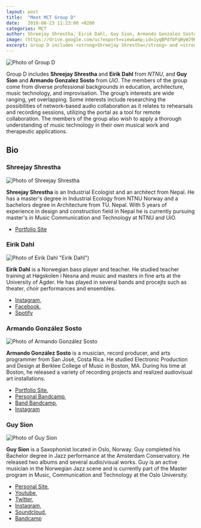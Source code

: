 ```yaml
---
layout: post
title:  "Meet MCT Group D"
date:   2018-08-23 11:23:00 +0200
categories: MCT
author: Shreejay Shrestha, Eirik Dahl, Guy Sion, Armando Gonzalez Sosto
image: (https://drive.google.com/uc?export=view&amp;id=1yqBPdfbFqWyWJ9RG9oFq4eS4kqhSttS- "Group D")
excerpt: Group D includes <strong>Shreejay Shrestha</strong> and <strong>Eirik Dahl</strong> from <em>NTNU</em>, and <strong>Guy Sion</strong> and <strong>Armando Gonzalez Sosto</strong> from <em>UiO</em>. The members of the group come from diverse professional backgrounds in education, architecture, music technology, and improvisation. The group’s interests are wide ranging, yet overlapping. Some interests include researching the possibilities of network-based audio collaboration as it relates to rehearsals and recording sessions, utilizing the portal as a tool for remote collaboration. The members of the group also wish to apply a thorough understanding of music technology in their own musical work and therapeutic applications.
---
```


![Photo of Group D](https://drive.google.com/uc?export=view&amp;id=1yqBPdfbFqWyWJ9RG9oFq4eS4kqhSttS- "Group D")

Group D includes **Shreejay Shrestha** and **Eirik Dahl** from *NTNU*, and **Guy Sion** and **Armando Gonzalez Sosto** from *UiO*. The members of the group come from diverse professional backgrounds in education, architecture, music technology, and improvisation. The group’s interests are wide ranging, yet overlapping. Some interests include researching the possibilities of network-based audio collaboration as it relates to rehearsals and recording sessions, utilizing the portal as a tool for remote collaboration. The members of the group also wish to apply a thorough understanding of music technology in their own musical work and therapeutic applications.

## Bio

### Shreejay Shrestha

![Photo of Shreejay Shrestha](https://drive.google.com/uc?export=view&amp;id=1dAf80GUuSNDHVFpMRTLfAdlE66EVyYxc "Shreejay Shrestha")

**Shreejay Shrestha** is an Industrial Ecologist and an architect from Nepal. He has a master's degree in Industrial Ecology from NTNU Norway and a bachelors degree in Architecture from TU. Nepal. With 5 years of experience in design and construction field in Nepal he is currently pursuing master's in Music Communication and Technology at NTNU and UiO.

* [Portfolio Site](shreejayshrestha.wixsite.com/musical-portfolio)


### Eirik Dahl

![Photo of Eirik Dahl](https://drive.google.com/uc?export=view&amp;id=1x38TBp4KzAG-LT7cZtQ4aE1djYRxstAL) "Eirik Dahl")

**Eirik Dahl** is a Norwegian bass player and teacher. He studied teacher training at Høgskolen i Nesna and music and masters in fine arts at the University of Agder. He has played in several bands and procejts such as theater, choir performances and ensembles.

* [Instagram](https://www.instagram.com/eirikd74/),
* [Facebook](https://www.facebook.com/eirikdahl),
* [Spotify](https://open.spotify.com/artist/70Ap20aozztCLKb5rhkRW9?si=RyHGr-iuQk-uIYUf8yviqg)

### Armando González Sosto

![Photo of Armando González Sosto](https://drive.google.com/uc?export=view&amp;id=1CnnQOaXXq-AdWAf17j_YU95VxhI38epr "Armando González Sosto")

**Armando González Sosto** is a musician, record producer, and arts programmer from San José, Costa Rica. He studied Electronic Production and Design at Berklee College of Music in Boston, MA. During his time at Boston, he released a variety of recording projects and realized audiovisual art installations.

* [Portfolio Site](https://armandogonzalezsosto.wordpress.com/),
* [Personal Bandcamp](https://agonzalezsosto.bandcamp.com/),
* [Band Bandcamp](https://whyanother.bandcamp.com/),
* [Instagram](https://www.instagram.com/agonzalezsosto/)

### Guy Sion

![Photo of Guy Sion](https://drive.google.com/uc?export=view&amp;id=1Us53jaYY7UPPfZWQ1tz5pVM2lt3FEOZG "Guy Sion")

**Guy Sion** is a Saxophonist located in Oslo, Norway. Guy completed his Bachelor degree in Jazz performance at the Amsterdam Conservatory. He released two albums and several audio/visual works. Guy is an active musician in the Norwegian Jazz scene and is currently part of the Master program in Music, Communication and Technology at the Oslo University.

* [Personal Site](https://guysion.com),
* [Youtube](https://youtube.com/guysion),
* [Twitter](https://twitter.com/guysion),
* [Instagram](https://instagram.com/guysion),
* [Soundcloud](https://soundcloud.com/guysion),
* [Bandcamp](http://guysion.bandcamp.com/)
